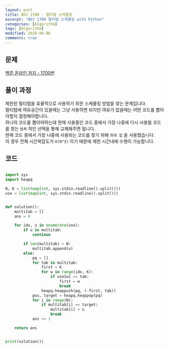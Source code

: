 ```yaml
---
layout: post
title: BOJ 1700 - 멀티탭 스케줄링
excerpt: "BOJ 1700 멀티탭 스케줄링 with Python"
categories: [Algorithm]
tags: [Algorithm]
modified: 2020-06-06
comments: true
---
```


## 문제
[백준 온라인 저지 - 1700번](https://www.acmicpc.net/problem/1700)

## 풀이 과정
제한된 멀티탭을 효율적으로 사용하기 위한 스케줄링 방법을 찾는 문제입니다. <br>
멀티탭에 여유공간이 있을때는 그냥 사용하면 되지만 여유가 없을때는 어떤 코드를 뽑아야할지 결정해야합니다. <br>
하나의 코드를 뽑아야하는데 현재 사용중인 코드 중에서 가장 나중에 다시 사용될 코드를 찾는 `탐욕` 적인 선택을 통해 교체해주면 됩니다. <br>
현재 코드 중에서 가장 나중에 사용되는 코드를 찾기 위해 `최대 힙` 을 사용했습니다. <br> 
이 경우 전체 시간복잡도가 `O(N^3)` 이기 때문에 제한 시간내에 수행이 가능합니다. <br>

## 코드

~~~ python

import sys
import heapq

N, K = list(map(int, sys.stdin.readline().split()))
use = list(map(int, sys.stdin.readline().split()))


def solution():
    multitab = []
    ans = 0

    for idx, u in enumerate(use):
        if u in multitab:
            continue

        if len(multitab) < N:
            multitab.append(u)
        else:
            pq = []
            for tab in multitab:
                first = K
                for w in range(idx, K):
                    if use[w] == tab:
                        first = w
                        break
                heapq.heappush(pq, (-first, tab))
            pos, target = heapq.heappop(pq)
            for i in range(N):
                if multitab[i] == target:
                    multitab[i] = u
                    break
            ans += 1

    return ans


print(solution())

~~~